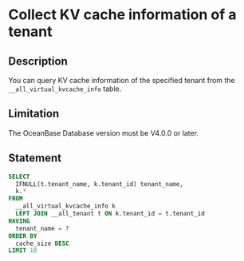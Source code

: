 # Collect KV cache information of a tenant

## Description

You can query KV cache information of the specified tenant from the `__all_virtual_kvcache_info` table.

## Limitation

The OceanBase Database version must be V4.0.0 or later.

## Statement

```sql
SELECT
  IFNULL(t.tenant_name, k.tenant_id) tenant_name,
  k.*
FROM
  __all_virtual_kvcache_info k
  LEFT JOIN __all_tenant t ON k.tenant_id = t.tenant_id
HAVING
  tenant_name = ?
ORDER BY
  cache_size DESC
LIMIT 10
```
